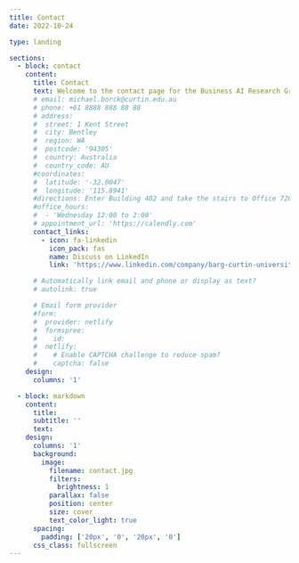 ```yaml
---
title: Contact
date: 2022-10-24

type: landing

sections:
  - block: contact
    content:
      title: Contact
      text: Welcome to the contact page for the Business AI Research Group (BARG).  If you'd like to learn more, collaborate on a project, or discuss our research, please connect with us on LinkedIn.
      # email: michael.borck@curtin.edu.au
      # phone: +61 8888 888 88 88
      # address:
      #  street: 1 Kent Street
      #  city: Bentley
      #  region: WA
      #  postcode: '94305'
      #  country: Australia
      #  country_code: AU
      #coordinates:
      #  latitude: '-32.0047'
      #  longitude: '115.8941'
      #directions: Enter Building 402 and take the stairs to Office 720 on Floor 7
      #office_hours:
      #  - 'Wednesday 12:00 to 2:00'
      # appointment_url: 'https://calendly.com'
      contact_links:
        - icon: fa-linkedin
          icon_pack: fas
          name: Discuss on LinkedIn
          link: 'https://www.linkedin.com/company/barg-curtin-university'

      # Automatically link email and phone or display as text?
      # autolink: true

      # Email form provider
      #form:
      #  provider: netlify
      #  formspree:
      #    id:
      #  netlify:
      #    # Enable CAPTCHA challenge to reduce spam?
      #    captcha: false
    design:
      columns: '1'

  - block: markdown
    content:
      title:
      subtitle: ''
      text:
    design:
      columns: '1'
      background:
        image:
          filename: contact.jpg
          filters:
            brightness: 1
          parallax: false
          position: center
          size: cover
          text_color_light: true
      spacing:
        padding: ['20px', '0', '20px', '0']
      css_class: fullscreen
---
```

